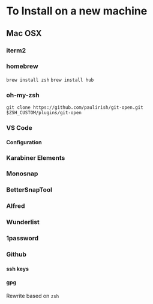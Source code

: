 # To Install on a new machine

## Mac OSX

### iterm2

### homebrew

`brew install zsh`
`brew install hub`

### oh-my-zsh

`git clone https://github.com/paulirish/git-open.git $ZSH_CUSTOM/plugins/git-open`
  
### VS Code

#### Configuration

### Karabiner Elements

### Monosnap

### BetterSnapTool

### Alfred

### Wunderlist

### 1password

### Github

#### ssh keys

#### gpg

Rewrite based on `zsh`
